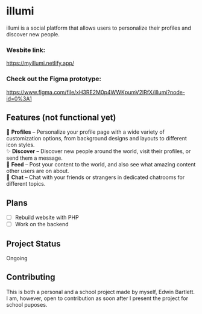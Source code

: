 # illumi
illumi is a social platform that allows users to personalize their profiles and discover new people.

### Wesbite link:
https://myillumi.netlify.app/

### Check out the Figma prototype:
https://www.figma.com/file/xH3RE2M0p4WWKpumV2lRfX/illumi?node-id=0%3A1

## Features (not functional yet)
💫 **Profiles** – Personalize your profile page with a wide variety of customization options, from background designs and layouts to different icon styles.\
✨ **Discover** – Discover new people around the world, visit their profiles, or send them a message.\
🌠 **Feed** – Post your content to the world, and also see what amazing content other users are on about.\
💬 **Chat** – Chat with your friends or strangers in dedicated chatrooms for different topics.

## Plans
- [ ] Rebuild website with PHP
- [ ] Work on the backend

## Project Status
Ongoing

## Contributing
This is both a personal and a school project made by myself, Edwin Bartlett. I am, however, open to contribution as soon after I present the project for school puposes.
